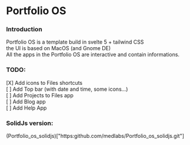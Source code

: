 # Portfolio OS

### Introduction
Portfolio OS is a template build in svelte 5 + tailwind CSS  
the UI is based on MacOS (and Gnome DE)  
All the apps in the Portfolio OS are interactive and contain informations.  

### TODO:
[X] Add icons to Files shortcuts  
[ ] Add Top bar (with date and time, some icons...)  
[ ] Add Projects to Files app  
[ ] Add Blog app  
[ ] Add Help App  


### SolidJs version:  
(Portfolio_os_solidjs)["https:github.com/medlabs/Portfolio_os_solidjs.git"]
